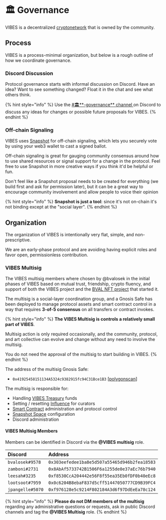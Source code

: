 # 🏛️ Governance

VIBES is a decentralized [cryptonetwork](vibes-token/) that is owned by the community. 

## Process

VIBES is a process-minimal organization, but below is a rough outline of how we coordinate governance.

### Discord Discussion

Protocol governance starts with informal discussion on Discord. Have an idea? Want to see something changed? Float it in the chat and see what others think. 

{% hint style="info" %}
Use the [\#🏛️**-governance** channel ](https://discord.gg/C5TFZVjSZ5)on Discord to discuss any ideas for changes or possible future proposals for VIBES.
{% endhint %}

### Off-chain Signaling

VIBES uses [Snapshot](https://snapshot.org/#/sickvibes.eth) for off-chain signaling, which lets you securely vote by using your web3 wallet to cast a signed ballot. 

Off-chain signaling is great for gauging community consensus around how to use shared resources or signal support for a change in the protocol. Feel free to use Snapshot in more creative ways if you think it'd be helpful or fun.

Don't feel like a Snapshot proposal needs to be created for everything \(we build first and ask for permission later\), but it can be a great way to encourage community involvement and allow people to voice their opinion

{% hint style="info" %}
**Snapshot is just a tool**: since it's not on-chain it's not binding except at the "social layer". 
{% endhint %}

## Organization

The organization of VIBES is intentionally very flat, simple, and non-prescriptive.

We are an early-phase protocol and are avoiding having explicit roles and favor open, permissionless contribution. 

### VIBES Multisig

The VIBES multisig members where chosen by @bvalosek in the initial phases of VIBES based on mutual trust, friendship, crypto fluency, and support of both the VIBES project and the [BVAL NFT project](../resources/updates/prologue.md) that started it.

The multisig is a social-layer coordination group, and a Gnosis Safe has been deployed to manage protocol assets and smart contract control in a way that requires **3-of-5 consensus** on all transfers or contract invokes.

{% hint style="info" %}
**The VIBES Multisig is controls a relatively small part of VIBES**. 

Multisig action is only required occasionally, and the community, protocol, and art collective can evolve and change without any need to involve the multisig.

You do not need the approval of the multisig to start building in VIBES.
{% endhint %}

The address of the multisig Gnosis Safe:

* `0x41925458151134A5324c9382915fc94C31Bce1B3` \[[polygonscan](https://polygonscan.com/address/0x41925458151134A5324c9382915fc94C31Bce1B3)\]

The multisig is responsible for:

* Handling [VIBES Treasury](vibes-token/treasury-allocations.md) funds
* Setting / resetting [Influence](curation.md) for curators
* [Smart Contract](../resources/architecture.md) administration and protocol control
* [Snapshot Space](https://snapshot.org/#/sickvibes.eth) configuration
* Discord administration

#### VIBES Multisig Members

Members can be identified in Discord via the **@VIBES multisig** role.

| Discord | Address |
| :--- | :--- |
| `bvalosek#9578` | `0x303eefedee1ba8e5d507a55465d946b2fea18583` |
| `zamboni#2731` | `0x8AbAf5733742B1506F6a1255de0e37aEc76b7940` |
| `leesah#3235` | `0xf8530CcA204442e56F8f55ea35Eb0fDF0b40eEc8` |
| `lootsoot#7959` | `0x0c6204B8ebaF837d5cff51447050777CD9B39FC4` |
| `jpangelle#5070` | `0xf976128e5c9214F802184A3d6f97DdEeEa78c124` |

{% hint style="info" %}
**Please do not DM members of the multisig** regarding any administrative questions or requests, ask in public Discord channels and tag the **@VIBES Multisig** role.
{% endhint %}

